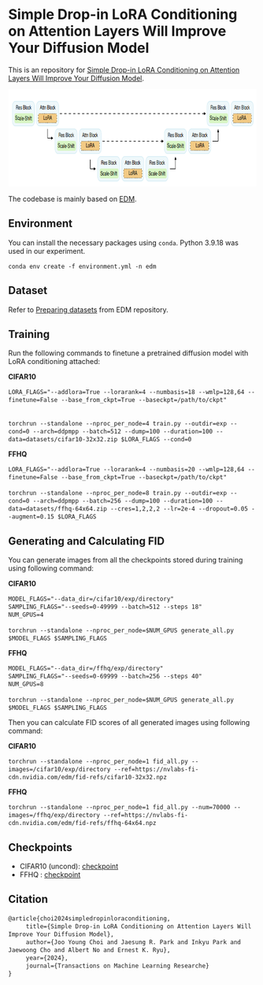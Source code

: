 # Simple Drop-in LoRA Conditioning on Attention Layers Will Improve Your Diffusion Model

This is an repository for [Simple Drop-in LoRA Conditioning on Attention Layers Will Improve Your Diffusion Model](https://openreview.net/forum?id=38P40gJPrI).

<p align="center">
<img src="thumbnail.png" width="834" height="197">

The codebase is mainly based on [EDM](https://github.com/NVlabs/edm). 

## Environment

You can install the necessary packages using `conda`. Python 3.9.18 was used in our experiment.

```
conda env create -f environment.yml -n edm
```

## Dataset

Refer to [Preparing datasets](https://github.com/NVlabs/edm?tab=readme-ov-file#preparing-datasets) from EDM repository.

## Training 

Run the following commands to finetune a pretrained diffusion model with LoRA conditioning attached:

**CIFAR10**

```
LORA_FLAGS="--addlora=True --lorarank=4 --numbasis=18 --wmlp=128,64 --finetune=False --base_from_ckpt=True --baseckpt=/path/to/ckpt"


torchrun --standalone --nproc_per_node=4 train.py --outdir=exp --cond=0 --arch=ddpmpp --batch=512 --dump=100 --duration=100 --data=datasets/cifar10-32x32.zip $LORA_FLAGS --cond=0
```

**FFHQ**
```
LORA_FLAGS="--addlora=True --lorarank=4 --numbasis=20 --wmlp=128,64 --finetune=False --base_from_ckpt=True --baseckpt=/path/to/ckpt"

torchrun --standalone --nproc_per_node=8 train.py --outdir=exp --cond=0 --arch=ddpmpp --batch=256 --dump=100 --duration=100 --data=datasets/ffhq-64x64.zip --cres=1,2,2,2 --lr=2e-4 --dropout=0.05 --augment=0.15 $LORA_FLAGS
```


## Generating and Calculating FID

You can generate images from all the checkpoints stored during training using following command:

**CIFAR10**
```
MODEL_FLAGS="--data_dir=/cifar10/exp/directory"
SAMPLING_FLAGS="--seeds=0-49999 --batch=512 --steps 18"
NUM_GPUS=4

torchrun --standalone --nproc_per_node=$NUM_GPUS generate_all.py $MODEL_FLAGS $SAMPLING_FLAGS
```

**FFHQ**
```
MODEL_FLAGS="--data_dir=/ffhq/exp/directory"
SAMPLING_FLAGS="--seeds=0-69999 --batch=256 --steps 40"
NUM_GPUS=8

torchrun --standalone --nproc_per_node=$NUM_GPUS generate_all.py $MODEL_FLAGS $SAMPLING_FLAGS
```

Then you can calculate FID scores of all generated images using following command:

**CIFAR10**
```
torchrun --standalone --nproc_per_node=1 fid_all.py --images=/cifar10/exp/directory --ref=https://nvlabs-fi-cdn.nvidia.com/edm/fid-refs/cifar10-32x32.npz
```

**FFHQ**
```
torchrun --standalone --nproc_per_node=1 fid_all.py --num=70000 --images=/ffhq/exp/directory --ref=https://nvlabs-fi-cdn.nvidia.com/edm/fid-refs/ffhq-64x64.npz
```


## Checkpoints

- CIFAR10 (uncond): [checkpoint]()
- FFHQ : [checkpoint]()

## Citation
 ```
@article{choi2024simpledropinloraconditioning,
      title={Simple Drop-in LoRA Conditioning on Attention Layers Will Improve Your Diffusion Model}, 
      author={Joo Young Choi and Jaesung R. Park and Inkyu Park and Jaewoong Cho and Albert No and Ernest K. Ryu},
      year={2024},
      journal={Transactions on Machine Learning Researche}
}
```

